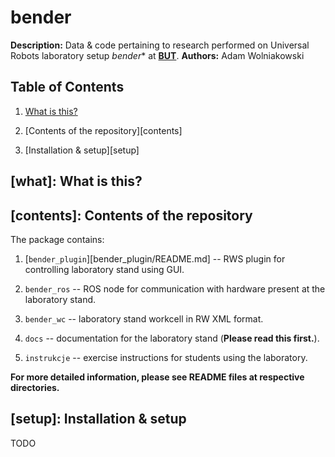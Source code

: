 bender
======
**Description:** Data &amp; code pertaining to research performed on Universal Robots laboratory setup *bender** at [**BUT**][but].
**Authors:** Adam Wolniakowski


Table of Contents
-----------------

1. [What is this?](#what)

2. [Contents of the repository][contents]

3. [Installation & setup][setup]


[what]: What is this?
--------------------


[contents]: Contents of the repository
--------------------------------------
The package contains:

1. [`bender_plugin`][bender_plugin/README.md] -- RWS plugin for controlling laboratory stand using GUI.

2. `bender_ros` -- ROS node for communication with hardware present at the laboratory stand.

3. `bender_wc` -- laboratory stand workcell in RW XML format.

4. `docs` -- documentation for the laboratory stand (**Please read this first.**).

5. `instrukcje` -- exercise instructions for students using the laboratory.

**For more detailed information, please see README files at respective directories.**


[setup]: Installation & setup
-----------------------------
TODO


[but]: http://pb.edu.pl "Białystok University of Technology"
